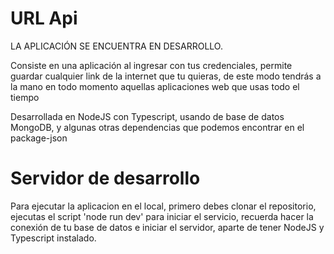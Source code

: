 # URL Api

LA APLICACIÓN SE ENCUENTRA EN DESARROLLO.

Consiste en una aplicación al ingresar con tus credenciales, permite guardar cualquier link de la internet que tu quieras, de este modo tendrás a la mano en todo momento aquellas aplicaciones web que usas todo el tiempo

Desarrollada en NodeJS con Typescript, usando de base de datos MongoDB, y algunas otras dependencias que podemos encontrar en el package-json


# Servidor de desarrollo

Para ejecutar la aplicacion en el local, primero debes clonar el repositorio, ejecutas el script 'node run dev' para iniciar el servicio, recuerda hacer la conexión de tu base de datos e iniciar el servidor, aparte de tener NodeJS y Typescript instalado.
